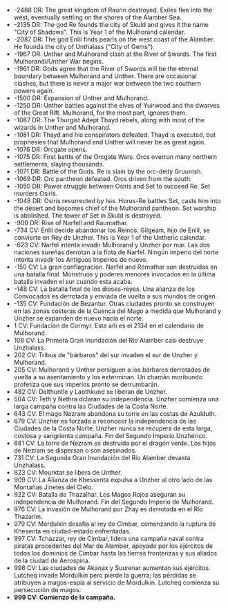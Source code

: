 - -2488 DR: The great kingdom of Raurin destroyed. Exiles flee into the west, eventually settling on the shores of the Alamber Sea.
- -2135 DR: The god Re founds the city of Skuld and gives it the name "City of Shadows". This is Year 1 of the Mulhorand calendar.
- -2087 DR: The god Enlil finds pearls on the west coast of the Alamber. He founds the city of Unthalass ("City of Gems").
- -1967 DR: Unther and Mulhorand clash at the River of Swords. The first Mulhorandi/Unther War begins.
- -1961 DR: Gods agree that the River of Swords will be the eternal boundary between Mulhorand and Unther. There are occasional clashes, but there is never a major war between the two southern powers again.
- -1500 DR: Expansion of Unther and Mulhorand.
- -1250 DR: Unther battles against the elves of Yuirwood and the dwarves of the Great Rift. Mulhorand, for the most part, ignores them.
- -1087 DR: The Thurgist Adept Thayd rebels, along with most of the wizards in Unther and Mulhorand.
- -1081 DR: Thayd and his conspirators defeated. Thayd is executed, but prophesies that Mulhorand and Unther will never be as great again.
- -1076 DR: Orcgate opens.
- -1075 DR: First battle of the Orcgate Wars. Orcs overrun many northern settlements, slaying thousands.
- -1071 DR: Battle of the Gods. Re is slain by the orc-deity Gruumsh.
- -1069 DR: Orc pantheon defeated. Orcs driven from the south.
- -1050 DR: Power struggle between Osiris and Set to succeed Re. Set murders Osiris.
- -1048 DR: Osiris resurrected by Isis. Horus-Re battles Set, casts him into the desert and becomes chief of the Mulhorand pantheon. Set worship is abolished. The tower of Set in Skuld is destroyed.
- -900 DR: Rise of Narfell and Raumathar.
- -734 CV: Enlil decide abandonar los Reinos. Gilgeam, hijo de Enlil, se convierte en Rey de Unzher. This is Year 1 of the Untheric calendar.
- -623 CV: Narfel intenta invadir Mulhorand y Unzher por mar. Las dos naciones sureñas derrotan a la flota de Narfel. Ningún imperio del norte intenta invadir los Antiguos Imperios de nuevo.
- -150 CV: La gran conflagración. Narfel and Rómathar son destruidas en una batalla final. Monstruos y poderes menores invocados en la última batalla invaden el sur cuando esta acaba.
- -148 CV: La batalla final de los dioses-reyes. Una alianza de los Convocados es derrotada y enviada de vuelta a sus mundos de origen.
- -135 CV: Fundación de Bezantur. Otras ciudades pronto se construyen en las zonas costeras de la Cuenca del Mago a medida que Mulhorand y Unzher se expanden de nuevo hacia el norte.
- 1 CV: Fundación de Cormyr. Este añi es el 2134 en el calendario de Mulhorand.
- 108 CV: La Primera Gran Inundación del Río Alamber casi destruye Unzhalass.
- 202 CV: Tribus de "bárbaros" del sur invaden el sur de Unzher y Mulhorand.
- 205 CV: Mulhorand y Unther persiguen a los bárbaros derrotados de vuelta a su asentamiento y los exterminan. Un chamán moribundo profetiza que sus imperios pronto se derrumbarán.
- 482 CV: Delthuntle y Laothkund se liberan de Unzher.
- 504 CV: Teth y Nethra dclaran su independencia. Unzher comienza una larga campaña contra las Ciudades de la Costa Norte.
- 643 CV: El mago Nezram abandona su torre en las costas de Azulduth.
- 679 CV: Unzher es forzada a reconocer la independencia de las Ciudades de la Costa Norte. Unzher nunca se recupera de esta larga, costosa y sangrienta campaña. Fin del Segundo Imperio Unzhérico.
- 681 CV: La torre de Nezram es destruida por el dragón verde. Los hijos de Nezram se dispersan o son asesinados.
- 731 CV: La Segunda Gran Inundación del Río Alamber devasta Unzhalass.
- 823 CV: Mourktar se libera de Unther.
- 909 CV: La Alianza de Khessenta expulsa a Unzher al otro lado de las Montañas Jinetes del Cielo.
- 922 CV: Batalla de Thazalhar. Los Magos Rojos aseguran su independencia de Mulhorand. Fin del Segundo Imperio de Mulhorand.
- 976 CV: La invasión de Mulhorand por Zhay es derrotada en el Río Thazarim.
- 979 CV: Mordulkin desafía al rey de Címbar, comenzando la ruptura de Khesenta en ciudad-estado enfrentadas.
- 997 CV: Tchazzar, rey de Címbar, lidera una campaña naval contra piratas procedentes del Mar de Alamber, apoyado por los ejércitos de todos los dominios de Címbar hasta las tierras fronterizas y sus aliados de la ciudad de Aerospina.
- 998 CV: Las ciudades de Akanax y Suurenar aumentan sus ejércitos. Lutcheq invade Mordulkin pero pierde la guerra; las pérdidas se atribuyen a magos-espía al servicio de Mordulkin. Lutcheq comienza su persecución de magos.
- **999 CV: Comienzo de la campaña.**